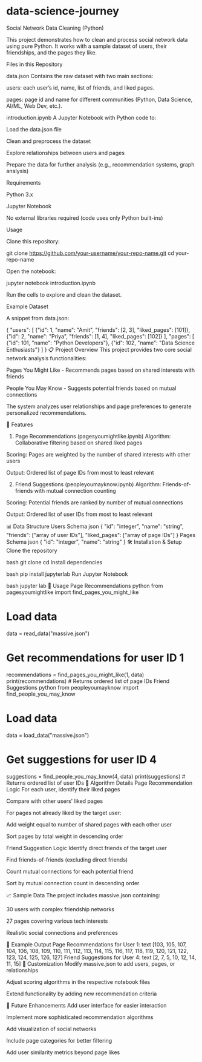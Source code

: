 # data-science-journey
Social Network Data Cleaning (Python)

This project demonstrates how to clean and process social network data using pure Python. It works with a sample dataset of users, their friendships, and the pages they like.

Files in this Repository

data.json
Contains the raw dataset with two main sections:

users: each user’s id, name, list of friends, and liked pages.

pages: page id and name for different communities (Python, Data Science, AI/ML, Web Dev, etc.).

introduction.ipynb
A Jupyter Notebook with Python code to:

Load the data.json file

Clean and preprocess the dataset

Explore relationships between users and pages

Prepare the data for further analysis (e.g., recommendation systems, graph analysis)

Requirements

Python 3.x

Jupyter Notebook

No external libraries required (code uses only Python built-ins)

Usage

Clone this repository:

git clone https://github.com/your-username/your-repo-name.git
cd your-repo-name


Open the notebook:

jupyter notebook introduction.ipynb


Run the cells to explore and clean the dataset.

Example Dataset

A snippet from data.json:

{
  "users": [
    {"id": 1, "name": "Amit", "friends": [2, 3], "liked_pages": [101]},
    {"id": 2, "name": "Priya", "friends": [1, 4], "liked_pages": [102]}
  ],
  "pages": [
    {"id": 101, "name": "Python Developers"},
    {"id": 102, "name": "Data Science Enthusiasts"}
  ]
}
📋 Project Overview
This project provides two core social network analysis functionalities:

Pages You Might Like - Recommends pages based on shared interests with friends

People You May Know - Suggests potential friends based on mutual connections

The system analyzes user relationships and page preferences to generate personalized recommendations.

🚀 Features
1. Page Recommendations (pagesyoumightlike.ipynb)
Algorithm: Collaborative filtering based on shared liked pages

Scoring: Pages are weighted by the number of shared interests with other users

Output: Ordered list of page IDs from most to least relevant

2. Friend Suggestions (peopleyoumayknow.ipynb)
Algorithm: Friends-of-friends with mutual connection counting

Scoring: Potential friends are ranked by number of mutual connections

Output: Ordered list of user IDs from most to least relevant

📊 Data Structure
Users Schema
json
{
  "id": "integer",
  "name": "string",
  "friends": ["array of user IDs"],
  "liked_pages": ["array of page IDs"]
}
Pages Schema
json
{
  "id": "integer", 
  "name": "string"
}
🛠️ Installation & Setup
Clone the repository

bash
git clone <your-repository-url>
cd <repository-directory>
Install dependencies

bash
pip install jupyterlab
Run Jupyter Notebook

bash
jupyter lab
📖 Usage
Page Recommendations
python
from pagesyoumightlike import find_pages_you_might_like

# Load data
data = read_data("massive.json")

# Get recommendations for user ID 1
recommendations = find_pages_you_might_like(1, data)
print(recommendations)  # Returns ordered list of page IDs
Friend Suggestions
python
from peopleyoumayknow import find_people_you_may_know

# Load data  
data = load_data("massive.json")

# Get suggestions for user ID 4
suggestions = find_people_you_may_know(4, data)
print(suggestions)  # Returns ordered list of user IDs
🧠 Algorithm Details
Page Recommendation Logic
For each user, identify their liked pages

Compare with other users' liked pages

For pages not already liked by the target user:

Add weight equal to number of shared pages with each other user

Sort pages by total weight in descending order

Friend Suggestion Logic
Identify direct friends of the target user

Find friends-of-friends (excluding direct friends)

Count mutual connections for each potential friend

Sort by mutual connection count in descending order

📈 Sample Data
The project includes massive.json containing:

30 users with complex friendship networks

27 pages covering various tech interests

Realistic social connections and preferences

🎯 Example Output
Page Recommendations for User 1:
text
[103, 105, 107, 104, 106, 108, 109, 110, 111, 112, 113, 114, 115, 116, 117, 118, 119, 120, 121, 122, 123, 124, 125, 126, 127]
Friend Suggestions for User 4:
text
[2, 7, 5, 10, 12, 14, 11, 15]
🔧 Customization
Modify massive.json to add users, pages, or relationships

Adjust scoring algorithms in the respective notebook files

Extend functionality by adding new recommendation criteria

📝 Future Enhancements
Add user interface for easier interaction

Implement more sophisticated recommendation algorithms

Add visualization of social networks

Include page categories for better filtering

Add user similarity metrics beyond page likes
